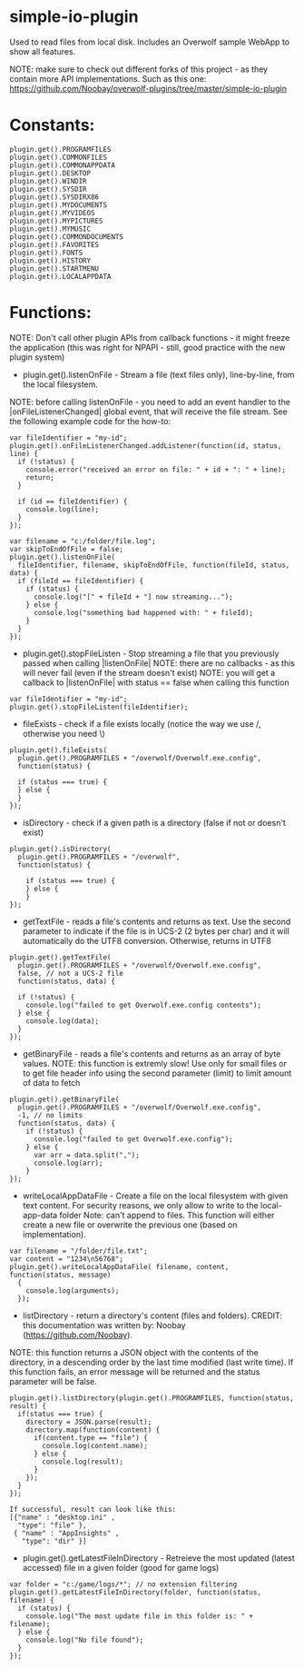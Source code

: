simple-io-plugin
================
Used to read files from local disk.
Includes an Overwolf sample WebApp to show all features.

NOTE: make sure to check out different forks of this project - as they contain
more API implementations.  Such as this one: 
https://github.com/Noobay/overwolf-plugins/tree/master/simple-io-plugin

Constants:
==========
```
plugin.get().PROGRAMFILES
plugin.get().COMMONFILES
plugin.get().COMMONAPPDATA
plugin.get().DESKTOP
plugin.get().WINDIR
plugin.get().SYSDIR
plugin.get().SYSDIRX86
plugin.get().MYDOCUMENTS
plugin.get().MYVIDEOS
plugin.get().MYPICTURES
plugin.get().MYMUSIC
plugin.get().COMMONDOCUMENTS
plugin.get().FAVORITES
plugin.get().FONTS
plugin.get().HISTORY
plugin.get().STARTMENU
plugin.get().LOCALAPPDATA
```

Functions:
==========
NOTE: Don't call other plugin APIs from callback functions - it might freeze 
the application (this was right for NPAPI - still, good practice with the new
plugin system)


- plugin.get().listenOnFile - Stream a file (text files only), line-by-line,
from the local filesystem. 

NOTE: before calling listenOnFile - you need to add an event handler to the
|onFileListenerChanged| global event, that will receive the file stream.  See
the following example code for the how-to:

```
var fileIdentifier = "my-id";
plugin.get().onFileListenerChanged.addListener(function(id, status, line) {
  if (!status) {
    console.error("received an error on file: " + id + ": " + line);
    return;
  }
  
  if (id == fileIdentifier) {
    console.log(line);
  }
});

var filename = "c:/folder/file.log";
var skipToEndOfFile = false;
plugin.get().listenOnFile(
  fileIdentifier, filename, skipToEndOfFile, function(fileId, status, data) {
  if (fileId == fileIdentifier) {
    if (status) {
      console.log("[" + fileId + "] now streaming...");
    } else {
      console.log("something bad happened with: " + fileId);
    }
  }
});
```

- plugin.get().stopFileListen - Stop streaming a file that you previously passed when calling |listenOnFile|
NOTE: there are no callbacks - as this will never fail (even if the stream doesn't exist)
NOTE: you will get a callback to |listenOnFile| with status == false when calling this function

```
var fileIdentifier = "my-id";
plugin.get().stopFileListen(fileIdentifier);
```

- fileExists - check if a file exists locally (notice the way we use /, otherwise you need \\)

```
plugin.get().fileExists(
  plugin.get().PROGRAMFILES + "/overwolf/Overwolf.exe.config", 
  function(status) {
  
  if (status === true) {
  } else {
  }
});
```

- isDirectory - check if a given path is a directory (false if not or doesn't exist)

```
plugin.get().isDirectory(
  plugin.get().PROGRAMFILES + "/overwolf", 
  function(status) {
  
    if (status === true) {
    } else {
    }
});
```
 
- getTextFile - reads a file's contents and returns as text.
Use the second parameter to indicate if the file is in UCS-2 (2 bytes per char) and
it will automatically do the UTF8 conversion.  Otherwise, returns in UTF8

```
plugin.get().getTextFile(
  plugin.get().PROGRAMFILES + "/overwolf/Overwolf.exe.config", 
  false, // not a UCS-2 file
  function(status, data) {
          
  if (!status) {
    console.log("failed to get Overwolf.exe.config contents");
  } else {
    console.log(data);
  }
});
```
        
- getBinaryFile - reads a file's contents and returns as an array of byte values.
NOTE: this function is extremly slow! Use only for small files or to get file header
info using the second parameter (limit) to limit amount of data to fetch

```
plugin.get().getBinaryFile(
  plugin.get().PROGRAMFILES + "/overwolf/Overwolf.exe.config",
  -1, // no limits
  function(status, data) {
    if (!status) {
      console.log("failed to get Overwolf.exe.config");
    } else {
      var arr = data.split(",");
      console.log(arr);
    }
});
```
- writeLocalAppDataFile - Create a file on the local filesystem with given text content. For security reasons, we only allow to write to the local-app-data folder
Note: can't append to files. This function will either create a new file or overwrite the previous one (based on implementation).

```
var filename = "/folder/file.txt";
var content = "1234\n56768";
plugin.get().writeLocalAppDataFile( filename, content, function(status, message)
  {
    console.log(arguments);
  });
```

- listDirectory - return a directory's content (files and folders).
CREDIT: this documentation was written by: Noobay (https://github.com/Noobay).

NOTE: this function returns a JSON object with the contents of the directory, in 
a descending order by the last time modified (last write time). 
If this function fails, an error message will be returned and the status 
parameter will be false.

```
plugin.get().listDirectory(plugin.get().PROGRAMFILES, function(status, result) {
  if(status === true) {
    directory = JSON.parse(result);
    directory.map(function(content) {
      if(content.type == "file") {
        console.log(content.name);
      } else {
        console.log(result);
      }
    });
  }
});

If successful, result can look like this:
[{"name" : "desktop.ini" , 
  "type": "file" },
 { "name" : "AppInsights" , 
   "type": "dir" }]
```


- plugin.get().getLatestFileInDirectory - Retreieve the most updated (latest accessed) file in a given folder (good for game logs)

```
var folder = "c:/game/logs/*"; // no extension filtering
plugin.get().getLatestFileInDirectory(folder, function(status, filename) {
  if (status) {
    console.log("The most update file in this folder is: " + filename);
  } else {
    console.log("No file found");
  }
});
```
